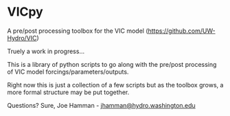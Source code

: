 VICpy
=====

A pre/post processing toolbox for the VIC model (https://github.com/UW-Hydro/VIC)

Truely a work in progress...

This is a library of python scripts to go along with the pre/post 
processing of VIC model forcings/parameters/outputs.

Right now this is just a collection of a few scripts but as the toolbox grows, 
a more formal structure may be put together.  

Questions? Sure, Joe Hamman - jhamman@hydro.washington.edu

